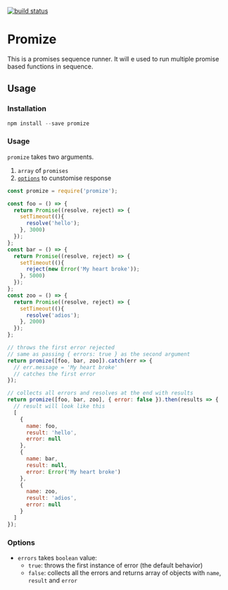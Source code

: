 [![build status](https://gitlab.com/samtes/promize/badges/feat/3-setup-ci/build.svg)](https://gitlab.com/samtes/promize/commits/feat/3-setup-ci)
# Promize
This is a promises sequence runner. It will e used to run multiple promise based functions in sequence. 

## Usage
### Installation
```javascript
npm install --save promize
```

### Usage
`promize` takes two arguments. 

1. `array` of `promises`
2. [`options`](#Options) to cunstomise response

```javascript
const promize = require('promize');

const foo = () => {
  return Promise((resolve, reject) => {
    setTimeout((){
      resolve('hello');
    }, 3000)
  });
};
const bar = () => {
  return Promise((resolve, reject) => {
    setTimeout((){
      reject(new Error('My heart broke'));
    }, 5000)
  });
};
const zoo = () => {
  return Promise((resolve, reject) => {
    setTimeout((){
      resolve('adios');
    }, 2000)
  });
};

// throws the first error rejected
// same as passing { errors: true } as the second argument
return promize([foo, bar, zoo]).catch(err => {
  // err.message = 'My heart broke'
  // catches the first error
});

// collects all errors and resolves at the end with results
return promize([foo, bar, zoo], { error: false }).then(results => {
  // result will look like this
  [
    {
      name: foo,
      result: 'hello',
      error: null
    },
    {
      name: bar,
      result: null,
      error: Error('My heart broke')
    },
    {
      name: zoo,
      result: 'adios',
      error: null
    }
  ]
});
```
### Options
- `errors` takes `boolean` value:
  - `true`: throws the first instance of error (the default behavior)
  - `false`: collects all the errors and returns array of objects with `name`, `result` and `error`
